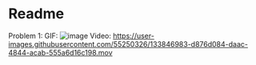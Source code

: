 # Readme

Problem 1:
GIF: 
![image](https://user-images.githubusercontent.com/55250326/133846962-9f2c3dfe-4726-4313-bcd4-44722c702d9f.png)
Video: 
https://user-images.githubusercontent.com/55250326/133846983-d876d084-daac-4844-acab-555a6d16c198.mov

